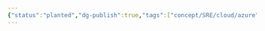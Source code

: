 ```yaml
---
{"status":"planted","dg-publish":true,"tags":["concept/SRE/cloud/azure"],"ms-learn-url":"https://learn.microsoft.com/en-us/azure/synapse-analytics/","definition":"Azure Synapse is a limitless analytics service that brings together enterprise data warehousing and Big Data analytics.","creation_date":"2024-05-02 18:40","permalink":"/concepts/azure-synapse-analytics/","dgPassFrontmatter":true}
---
```


